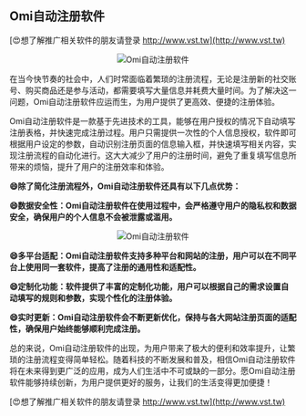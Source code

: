 ## **Omi自动注册软件**

[😍想了解推广相关软件的朋友请登录 http://www.vst.tw](http://www.vst.tw)

 <center><img src="https://vst.tw/MP4/tuiguang/png/6.png" alt="Omi自动注册软件"></center>

在当今快节奏的社会中，人们时常面临着繁琐的注册流程，无论是注册新的社交账号、购买商品还是参与活动，都需要填写大量信息并耗费大量时间。为了解决这一问题，Omi自动注册软件应运而生，为用户提供了更高效、便捷的注册体验。

Omi自动注册软件是一款基于先进技术的工具，能够在用户授权的情况下自动填写注册表格，并快速完成注册过程。用户只需提供一次性的个人信息授权，软件即可根据用户设定的参数，自动识别注册页面的信息输入框，并快速填写相关内容，实现注册流程的自动化进行。这大大减少了用户的注册时间，避免了重复填写信息所带来的烦恼，提升了用户的注册效率和体验。

**😄除了简化注册流程外，Omi自动注册软件还具有以下几点优势：**

**😄数据安全性：Omi自动注册软件在使用过程中，会严格遵守用户的隐私权和数据安全，确保用户的个人信息不会被泄露或滥用。**

 <center><img src="https://vst.tw/MP4/tuiguang/png/5.png" alt="Omi自动注册软件"></center>

**😄多平台适配：Omi自动注册软件支持多种平台和网站的注册，用户可以在不同平台上使用同一套软件，提高了注册的通用性和适配性。**

**😄定制化功能：软件提供了丰富的定制化功能，用户可以根据自己的需求设置自动填写的规则和参数，实现个性化的注册体验。**

**😄实时更新：Omi自动注册软件会不断更新优化，保持与各大网站注册页面的适配性，确保用户始终能够顺利完成注册。**

总的来说，Omi自动注册软件的出现，为用户带来了极大的便利和效率提升，让繁琐的注册流程变得简单轻松。随着科技的不断发展和普及，相信Omi自动注册软件将在未来得到更广泛的应用，成为人们生活中不可或缺的一部分。愿Omi自动注册软件能够持续创新，为用户提供更好的服务，让我们的生活变得更加便捷！

[😍想了解推广相关软件的朋友请登录 http://www.vst.tw](http://www.vst.tw)



